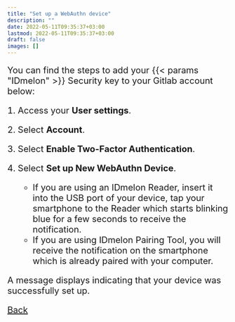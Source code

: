 ```yaml
---
title: "Set up a WebAuthn device"
description: ""
date: 2022-05-11T09:35:37+03:00
lastmod: 2022-05-11T09:35:37+03:00
draft: false
images: []
---
```


You can find the steps to add your {{< params "IDmelon" >}} Security key to your Gitlab account below:

1. Access your **User settings**.
2. Select **Account**.
3. Select **Enable Two-Factor Authentication**.
4. Select **Set up New WebAuthn Device**.

    - If you are using an IDmelon Reader, insert it into the USB port of your device, tap your smartphone to the Reader which starts blinking blue for a few seconds to receive the notification.
    - If you are using IDmelon Pairing Tool, you will receive the notification on the smartphone which is already paired with your computer.

A message displays indicating that your device was successfully set up.

<a id="back" role="button" class="btn btn-primary btn-lg d-block mb-3" href="/pages/whichplatform/index.html">Back</a>

<style>

@media (max-width: 480px) {.navbar, .footer { display: none; }}
h1{
    color : #4395ec;
}
p{
    font-size:20px;
}
li{
    font-size:20px;
}
</style>
